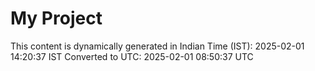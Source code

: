 # My Project

This content is dynamically generated in Indian Time (IST): 2025-02-01 14:20:37 IST
Converted to UTC: 2025-02-01 08:50:37 UTC
